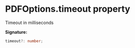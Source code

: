 # PDFOptions.timeout property

Timeout in milliseconds

**Signature:**

```typescript
timeout?: number;
```
